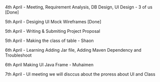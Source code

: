 4th April - Meeting, Requirement Analysis, DB Design, UI Design - 3 of us [Done]

5th April - Desiging UI Mock Wireframes [Done]

5th April - Writing & Submiting Project Proposal

5th April - Making the class of table - Shaon

6th April - Learning Adding Jar file, Adding Maven Dependency and Troubleshoot

6th April Making UI Java Frame - Muhaimen

7th April - UI meeting we will disccus about the proress about UI and Class
